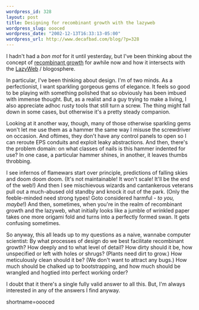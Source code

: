 ```yaml
--- 
wordpress_id: 328
layout: post
title: Designing for recombinant growth with the lazyweb
wordpress_slug: oooced
wordpress_date: "2002-12-13T16:33:13-05:00"
wordpress_url: http://www.decafbad.com/blog/?p=328
---
```

<p>I hadn't had a <i>bon mot</i> for it until yesterday, but I've been thinking about the concept of <a href="http://weblog.infoworld.com/udell/2002/12/12.html#a537" target="_top">recombinant growth</a> for awhile now and how it intersects with the <a href="http://www.blackbeltjones.com/work/mt/archives/000190.html" target="_top">LazyWeb</a> / blogosphere.  </p>
<p>In particular, I've been thinking about design.  I'm of two minds.  As a perfectionist, I want sparkling gorgeous gems of elegance.  It feels so good to be playing with something polished that so obviously has been imbued with immense thought.  But, as a realist and a guy trying to make a living, I also appreciate adhoc rusty tools that still turn a screw.  The thing might fall down in some cases, but otherwise it's a pretty steady companion.</p>
<p>Looking at it another way, though, many of those otherwise sparkling gems won't let me use them as a hammer the same way I misuse the screwdriver on occasion.  And oftimes, they don't have any control panels to open so I can reroute EPS conduits and exploit leaky abstractions.  And then, there's the problem domain: on what classes of nails is this hammer indented for use?  In one case, a particular hammer shines, in another, it leaves thumbs throbbing.</p>
<p>I see infernos of flamewars start over principle, predictions of falling skies and doom doom doom.  (It's not maintainable!  It won't scale!  It'll be the end of the web!)  And then I see mischievous wizards and cantankerous veterans pull out a much-abused old standby and knock it out of the park.  (Only the feeble-minded need strong types!  Goto considered harmful - <i>to you, maybe</i>!)  And then, sometimes, when you're in the realm of recombinant growth and the lazyweb, what initially looks like a jumble of wrinkled paper takes one more origami fold and turns into a perfectly formed swan.  It gets confusing sometimes.</p>
<p>So anyway, this all leads up to my questions as a naive, wannabe computer scientist:  By what processes of design do we best facilitate recombinant growth?  How deeply and to what level of detail?  How dirty should it be, how unspecified or left with holes or shrugs?  (Plants need dirt to grow.)   How meticulously clean should it be?  (We don't want to attract any bugs.)  How much should be chalked up to bootstrapping, and how much should be wrangled and hogtied into perfect working order?</p>
<p>I doubt that it there's a single fully valid answer to all this.  But, I'm always interested in any of the answers I find anyway.</p>
<!--more-->
shortname=oooced
